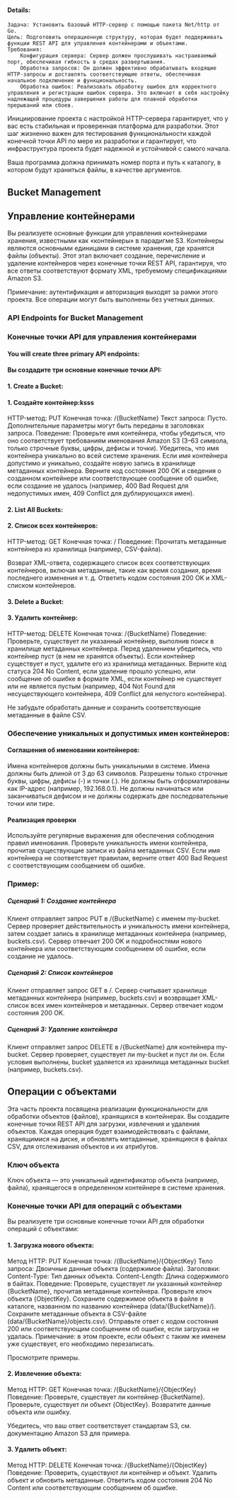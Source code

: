 #### Details:

    Задача: Установить базовый HTTP-сервер с помощью пакета Net/http от Go.
    Цель: Подготовить операционную структуру, которая будет поддерживать функции REST API для управления контейнерами и объектами.
    Требования:
        Конфигурация сервера: Сервер должен прослушивать настраиваемый порт, обеспечивая гибкость в средах развертывания.
        Обработка запросов: Он должен эффективно обрабатывать входящие HTTP-запросы и доставлять соответствующие ответы, обеспечивая начальное подключение и функциональность.
        Обработка ошибок: Реализовать обработку ошибок для корректного управления и регистрации ошибок сервера. Это включает в себя настройку надлежащей процедуры завершения работы для плавной обработки прерываний или сбоев.

Инициирование проекта с настройкой HTTP-сервера гарантирует, что у вас есть стабильная и проверенная платформа для разработки. Этот шаг жизненно важен для тестирования функциональности каждой конечной точки API по мере их разработки и гарантирует, что инфраструктура проекта будет надежной и устойчивой с самого начала.

Ваша программа должна принимать номер порта и путь к каталогу, в котором будут храниться файлы, в качестве аргументов.

## Bucket Management

## Управление контейнерами

Вы реализуете основные функции для управления контейнерами хранения, известными как «контейнеры» в парадигме S3. Контейнеры являются основными единицами в системе хранения, где хранятся файлы (объекты). Этот этап включает создание, перечисление и удаление контейнеров через конечные точки REST API, гарантируя, что все ответы соответствуют формату XML, требуемому спецификациями Amazon S3.

Примечание: аутентификация и авторизация выходят за рамки этого проекта. Все операции могут быть выполнены без учетных данных.

### API Endpoints for Bucket Management

### Конечные точки API для управления контейнерами

#### You will create three primary API endpoints:

#### Вы создадите три основные конечные точки API:

#### 1. Create a Bucket:

#### 1. Создайте контейнер:ksss

HTTP-метод: PUT
Конечная точка: /{BucketName}
Текст запроса: Пусто. Дополнительные параметры могут быть переданы в заголовках запроса.
Поведение:
Проверьте имя контейнера, чтобы убедиться, что оно соответствует требованиям именования Amazon S3 (3–63 символа, только строчные буквы, цифры, дефисы и точки).
Убедитесь, что имя контейнера уникально во всей системе хранения.
Если имя контейнера допустимо и уникально, создайте новую запись в хранилище метаданных контейнера.
Верните код состояния 200 OK и сведения о созданном контейнере или соответствующее сообщение об ошибке, если создание не удалось (например, 400 Bad Request для недопустимых имен, 409 Conflict для дублирующихся имен).

#### 2. List All Buckets:

#### 2. Список всех контейнеров:

HTTP-метод: GET
Конечная точка: /
Поведение:
Прочитать метаданные контейнера из хранилища (например, CSV-файла).

Возврат XML-ответа, содержащего список всех соответствующих контейнеров, включая метаданные, такие как время создания, время последнего изменения и т. д.
Ответить кодом состояния 200 OK и XML-списком контейнеров.

#### 3. Delete a Bucket:

#### 3. Удалить контейнер:

HTTP-метод: DELETE
Конечная точка: /{BucketName}
Поведение:
Проверьте, существует ли указанный контейнер, выполнив поиск в хранилище метаданных контейнера.
Перед удалением убедитесь, что контейнер пуст (в нем не хранятся объекты).
Если контейнер существует и пуст, удалите его из хранилища метаданных.
Верните код статуса 204 No Content, если удаление прошло успешно, или сообщение об ошибке в формате XML, если контейнер не существует или не является пустым (например, 404 Not Found для несуществующего контейнера, 409 Conflict для непустого контейнера).

Не забудьте обработать данные и сохранить соответствующие метаданные в файле CSV.

### Обеспечение уникальных и допустимых имен контейнеров:

#### Соглашения об именовании контейнеров:

Имена контейнеров должны быть уникальными в системе.
Имена должны быть длиной от 3 до 63 символов.
Разрешены только строчные буквы, цифры, дефисы (-) и точки (.).
Не должны быть отформатированы как IP-адрес (например, 192.168.0.1).
Не должны начинаться или заканчиваться дефисом и не должны содержать две последовательные точки или тире.

#### Реализация проверки

Используйте регулярные выражения для обеспечения соблюдения правил именования.
Проверьте уникальность имени контейнера, прочитав существующие записи из файла метаданных CSV.
Если имя контейнера не соответствует правилам, верните ответ 400 Bad Request с соответствующим сообщением об ошибке.

### Пример:

##### Сценарий 1: Создание контейнера

Клиент отправляет запрос PUT в /{BucketName} с именем my-bucket.
Сервер проверяет действительность и уникальность имени контейнера, затем создает запись в хранилище метаданных контейнера (например, buckets.csv).
Сервер отвечает 200 OK и подробностями нового контейнера или соответствующим сообщением об ошибке, если создание не удалось.

##### Сценарий 2: Список контейнеров

Клиент отправляет запрос GET в /.
Сервер считывает хранилище метаданных контейнера (например, buckets.csv) и возвращает XML-список всех имен контейнеров и метаданных.
Сервер отвечает кодом состояния 200 OK.

##### Сценарий 3: Удаление контейнера

Клиент отправляет запрос DELETE в /{BucketName} для контейнера my-bucket.
Сервер проверяет, существует ли my-bucket и пуст ли он.
Если условия выполнены, bucket удаляется из хранилища метаданных bucket (например, buckets.csv).

## Операции с объектами

Эта часть проекта посвящена реализации функциональности для обработки объектов (файлов), хранящихся в контейнерах. Вы создадите конечные точки REST API для загрузки, извлечения и удаления объектов. Каждая операция будет взаимодействовать с файлами, хранящимися на диске, и обновлять метаданные, хранящиеся в файлах CSV, для отслеживания объектов и их атрибутов.

### Ключ объекта

Ключ объекта — это уникальный идентификатор объекта (например, файла), хранящегося в определенном контейнере в системе хранения.

### Конечные точки API для операций с объектами

Вы реализуете три основные конечные точки API для обработки операций с объектами:

#### 1. Загрузка нового объекта:

Метод HTTP: PUT
Конечная точка: /{BucketName}/{ObjectKey}
Тело запроса: Двоичные данные объекта (содержимое файла).
Заголовки:
Content-Type: Тип данных объекта.
Content-Length: Длина содержимого в байтах.
Поведение:
Проверьте, существует ли указанный контейнер {BucketName}, прочитав метаданные контейнера.
Проверьте ключ объекта {ObjectKey}.
Сохраните содержимое объекта в файле в каталоге, названном по названию контейнера (data/{BucketName}/).
Сохраните метаданные объекта в CSV-файле (data/{BucketName}/objects.csv).
Отправьте ответ с кодом состояния 200 или соответствующим сообщением об ошибке, если загрузка не удалась.
Примечание: в этом проекте, если объект с таким же именем уже существует, его необходимо перезаписать.

Просмотрите примеры.

#### 2. Извлечение объекта:

Метод HTTP: GET
Конечная точка: /{BucketName}/{ObjectKey}
Поведение:
Проверьте, существует ли контейнер {BucketName}.
Проверьте, существует ли объект {ObjectKey}.
Возвратите данные объекта или ошибку.

Убедитесь, что ваш ответ соответствует стандартам S3, см. документацию Amazon S3 для примера.

#### 3. Удалить объект:

Метод HTTP: DELETE
Конечная точка: /{BucketName}/{ObjectKey}
Поведение:
Проверить, существуют ли контейнер и объект.
Удалить объект и обновить метаданные.
Ответить кодом состояния 204 No Content или соответствующим сообщением об ошибке.
